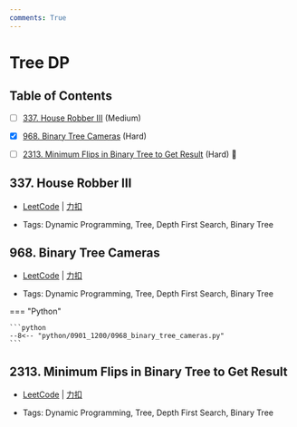 ```yaml
---
comments: True
---
```


# Tree DP

## Table of Contents

- [ ] [337. House Robber III](#337-house-robber-iii) (Medium)
- [x] [968. Binary Tree Cameras](#968-binary-tree-cameras) (Hard)
- [ ] [2313. Minimum Flips in Binary Tree to Get Result](#2313-minimum-flips-in-binary-tree-to-get-result) (Hard) 👑


## 337. House Robber III

-    [LeetCode](https://leetcode.com/problems/house-robber-iii/) | [力扣](https://leetcode.cn/problems/house-robber-iii/)

-   Tags: Dynamic Programming, Tree, Depth First Search, Binary Tree



## 968. Binary Tree Cameras

-    [LeetCode](https://leetcode.com/problems/binary-tree-cameras/) | [力扣](https://leetcode.cn/problems/binary-tree-cameras/)

-   Tags: Dynamic Programming, Tree, Depth First Search, Binary Tree

=== "Python"

    ```python
    --8<-- "python/0901_1200/0968_binary_tree_cameras.py"
    ```



## 2313. Minimum Flips in Binary Tree to Get Result

-    [LeetCode](https://leetcode.com/problems/minimum-flips-in-binary-tree-to-get-result/) | [力扣](https://leetcode.cn/problems/minimum-flips-in-binary-tree-to-get-result/)

-   Tags: Dynamic Programming, Tree, Depth First Search, Binary Tree
